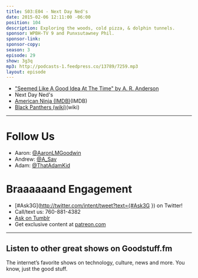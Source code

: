 ```yaml
---
title: S03:E04 - Next Day Ned's
date: 2015-02-06 12:11:00 -06:00
position: 104
description: Exploring the woods, cold pizza, & dolphin tunnels.
sponsor: WPBH-TV 9 and Punxsutawney Phil.
sponsor-link: 
sponsor-copy: 
season: 3
episode: 29
show: 3g3q
mp3: http://podcasts-1.feedpress.co/13789/7259.mp3
layout: episode
---
```


- ["Seemed Like A Good Idea At The Time" by A. R. Anderson](https://docs.google.com/document/d/1ytMifNuYr3kIgYnp_7wtU4aQE6fyUzYL5I6visgT2v0/edit?usp=docslist_api)
- Next Day Ned's
- [American Ninja (IMDB)](http://www.imdb.com/title/tt0088708/)(IMDB)
- [Black Panthers (wiki)](http://en.wikipedia.org/wiki/Black_Panther_Party)(wiki)

***

# Follow Us
* Aaron: [@AaronLMGoodwin](http://twitter.com/aaronlmgoodwin)
* Andrew: [@A_Sav](http://twitter.com/a_sav)
* Adam: [@ThatAdamKid](http://twitter.com/thatadamkid)

# Braaaaaand Engagement
* [#Ask3G](http://twitter.com/intent/tweet?text={#Ask3G }) on Twitter!
* Call/text us: 760-881-4382
* [Ask on Tumblr](http://3g3q.co/ask)
* Get exclusive content at [patreon.com](http://www.patreon.com/3g3q)

***

## Listen to other great shows on Goodstuff.fm
The internet’s favorite shows on technology, culture, news and more. You know, just the good stuff.
